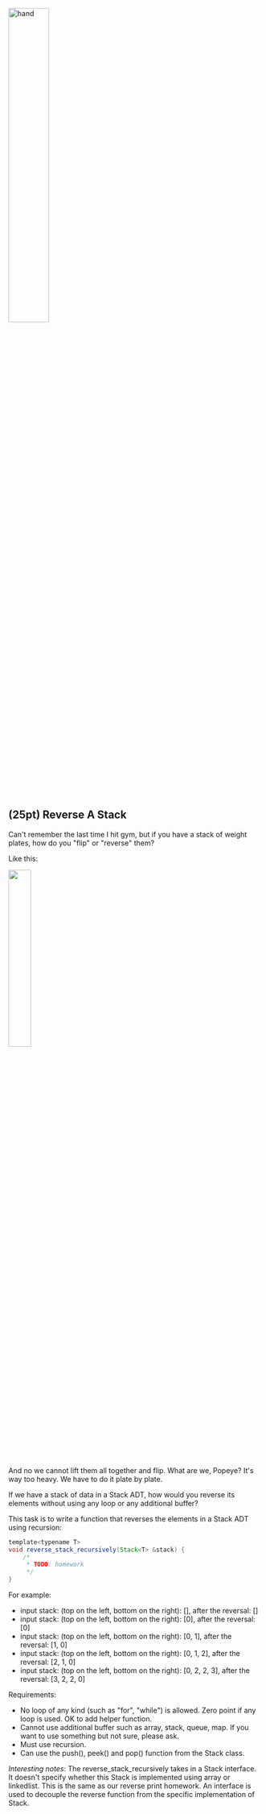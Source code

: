 <img src="https://user-images.githubusercontent.com/252020/169448091-798c207a-ee2e-44e7-a42a-9b33552fbcb1.png"
     alt="hand"
     width="40%" />

## (25pt) Reverse A Stack

Can't remember the last time I hit gym, but if you have a stack of weight plates, how do you "flip" or "reverse" them? 

Like this:

<img src="https://user-images.githubusercontent.com/252020/169448681-0d76f78c-a9e7-4c9b-a30c-396c90968f42.png" width="30%">

And no we cannot lift them all together and flip. What are we, Popeye? It's way too heavy. We have to do it plate by plate.

If we have a stack of data in a Stack ADT, how would you reverse its elements without using any loop or any additional buffer?

This task is to write a function that reverses the elements in a Stack ADT using recursion:

```java
template<typename T>
void reverse_stack_recursively(Stack<T> &stack) {
    /*
     * TODO: homework
     */
}
```

For example:

* input stack: (top on the left, bottom on the right): [], after the reversal: []
* input stack: (top on the left, bottom on the right): [0], after the reversal: [0]
* input stack: (top on the left, bottom on the right): [0, 1], after the reversal: [1, 0]
* input stack: (top on the left, bottom on the right): [0, 1, 2], after the reversal: [2, 1, 0]
* input stack: (top on the left, bottom on the right): [0, 2, 2, 3], after the reversal: [3, 2, 2, 0]


Requirements:

- No loop of any kind (such as "for", "while") is allowed. Zero point if any loop is used. OK to add helper function.
- Cannot use additional buffer such as array, stack, queue, map. If you want to use something but not sure, please ask.
- Must use recursion.
- Can use the push(), peek() and pop() function from the Stack class.

*Interesting notes*: The reverse_stack_recursively takes in a Stack interface. It doesn't specify whether this Stack is implemented using array or linkedlist. This is the same as our reverse print homework. An interface is used to decouple the reverse function from the specific implementation of Stack. 

